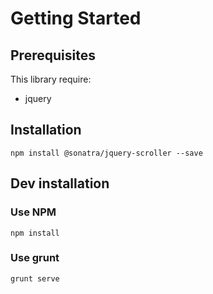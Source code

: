 Getting Started
===============

Prerequisites
-------------

This library require:

- jquery

Installation
------------

```
npm install @sonatra/jquery-scroller --save
```

Dev installation
----------------

### Use NPM

```
npm install
```

### Use grunt

```
grunt serve
```
